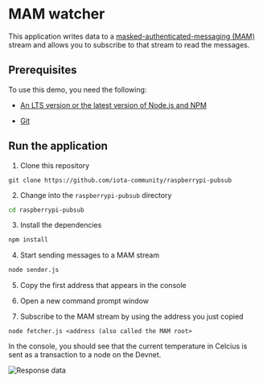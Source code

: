 # MAM watcher

This application writes data to a [masked-authenticated-messaging (MAM)](https://blog.iota.org/introducing-masked-authenticated-messaging-e55c1822d50e) stream and allows you to subscribe to that stream to read the messages.

## Prerequisites

To use this demo, you need the following:

* [An LTS version or the latest version of Node.js and NPM](https://nodejs.org/en/download/)

* [Git](https://git-scm.com/download/linux)

## Run the application

1. Clone this repository

  ```
  git clone https://github.com/iota-community/raspberrypi-pubsub
  ```
2. Change into the `raspberrypi-pubsub` directory

  ```bash
  cd raspberrypi-pubsub
  ```
3. Install the dependencies

  ```bash
  npm install
  ```
4. Start sending messages to a MAM stream

  ```bash
  node sender.js
  ```
  
5. Copy the first address that appears in the console

6. Open a new command prompt window

7. Subscribe to the MAM stream by using the address you just copied

  ```
  node fetcher.js <address (also called the MAM root>
  ```

In the console, you should see that the current temperature in Celcius is sent as a transaction to a node on the Devnet.

![Response data](raspberrypi-pubsub.gif)
